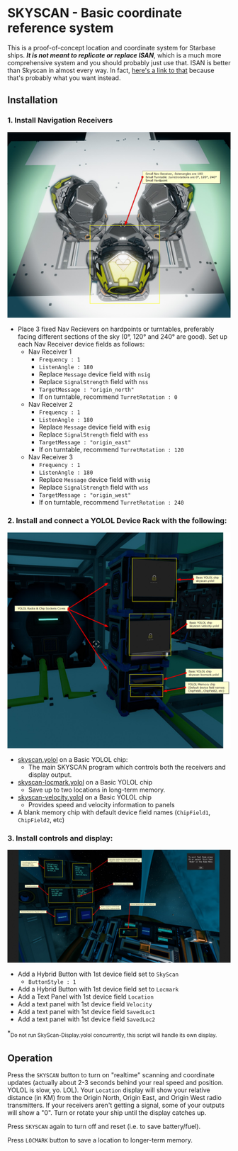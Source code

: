 # SKYSCAN - Basic coordinate reference system
This is a proof-of-concept location and coordinate system for Starbase ships. **_It is not meant to replicate or replace ISAN_**, which is a much more comprehensive system and you should probably just use that. ISAN is better than Skyscan in almost every way. In fact, [here's a link to that](https://isan.to/isan.pdf) because that's probably what you want instead. 

## Installation

  
### 1. Install Navigation Receivers
!["Receiver Config"](img/receiver-config.png)
- Place 3 fixed Nav Recievers on hardpoints or turntables, preferably facing different sections of the sky (0°, 120° and 240° are good). Set up each Nav Receiver device fields as follows:
    - Nav Receiver 1
        - `Frequency : 1`
        - `ListenAngle : 180`
        - Replace `Message` device field with `nsig`  
        - Replace `SignalStrength` field with `nss`
        - `TargetMessage : "origin_north"`
        - If on turntable, recommend `TurretRotation : 0`
    - Nav Receiver 2
        - `Frequency : 1`
        - `ListenAngle : 180`
        - Replace `Message` device field with `esig`  
        - Replace `SignalStrength` field with `ess`
        - `TargetMessage : "origin_east"`
        - If on turntable, recommend `TurretRotation : 120`
    - Nav Receiver 3
        - `Frequency : 1`
        - `ListenAngle : 180`
        - Replace `Message` device field with `wsig`  
        - Replace `SignalStrength` field with `wss`
        - `TargetMessage : "origin_west"`
        - If on turntable, recommend `TurretRotation : 240`



### 2. Install and connect a YOLOL Device Rack with the following:
!["Skyscan YOLOL chip devices"](img/YOLOL-chips-config.png)
- [skyscan.yolol](/skyscan.yolol) on a Basic YOLOL chip:
    - The main SKYSCAN program which controls both the receivers and display output.
- [skyscan-locmark.yolol](LocationMark/skyscan-locmark.yolol) on a Basic YOLOL chip
    - Save up to two locations in long-term memory.
- [skyscan-velocity.yolol](Velocity/skyscan-velocity.yolol) on a Basic YOLOL chip
    - Provides speed and velocity information to panels
- A blank memory chip with default device field names (`ChipField1`, `ChipField2`, etc)


### 3. Install controls and display:
!["Skyscan console controls"](img/console-controls.png)
- Add a Hybrid Button with 1st device field set to `SkyScan`
    - `ButtonStyle : 1`
- Add a Hybrid Button with 1st device field set to `Locmark`
- Add a Text Panel with 1st device field `Location`
- Add a text panel with 1st device field `Velocity`
- Add a text panel with 1st device field `SavedLoc1`
- Add a text panel with 1st device field `SavedLoc2`
  
*<sub>Do not run SkyScan-Display.yolol concurrently, this script will handle its own display.<sub>

  
## Operation
Press the `SKYSCAN` button to turn on "realtime" scanning and coordinate updates (actually about 2-3 seconds behind your real speed and position. YOLOL is slow, yo. LOL). Your `Location` display will show your relative distance (in KM) from the Origin North, Origin East, and Origin West radio transmitters. If your receivers aren't getting a signal, some of your outputs will show a "0". Turn or rotate your ship until the display catches up.

Press `SKYSCAN` again to turn off and reset (i.e. to save battery/fuel).

Press `LOCMARK` button to save a location to longer-term memory. 


